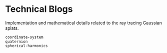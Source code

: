 # Technical Blogs

Implementation and mathematical details related to the ray tracing Gaussian splats.

```{toctree}
coordinate-system
quaternion
spherical-harmonics
```
